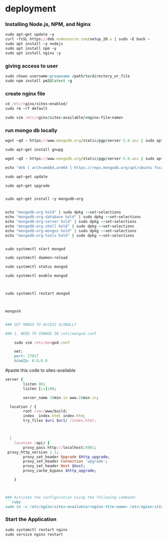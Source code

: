 # deployment



### Installing Node.js, NPM, and Nginx
```ruby
sudo apt-get update -y
curl -fsSL https://deb.nodesource.com/setup_20.x | sudo -E bash -
sudo apt install -y nodejs
sudo apt install npm -y
sudo apt install nginx -y

```
### giving access to user 
```ruby
sudo chown username:groupname /path/to/directory_or_file
sudo npm install pm2@latest -g

```
### create nginx file 
```ruby
cd /etc/nginx/sites-enabled/
sudo rm -rf default

sudo vim /etc/nginx/sites-available/<nginx-file-name>

```



### run mongo db locally 
```ruby
wget -qO - https://www.mongodb.org/static/pgp/server-5.0.asc | sudo apt-key add -

sudo apt-get install gnupg

wget -qO - https://www.mongodb.org/static/pgp/server-5.0.asc | sudo apt-key add -

echo "deb [ arch=amd64,arm64 ] https://repo.mongodb.org/apt/ubuntu focal/mongodb-org/5.0 multiverse" | sudo tee /etc/apt/sources.list.d/mongodb-org-5.0.list

sudo apt-get update

sudo apt-get upgrade


sudo apt-get install -y mongodb-org


echo "mongodb-org hold" | sudo dpkg --set-selections
echo "mongodb-org-database hold" | sudo dpkg --set-selections
echo "mongodb-org-server hold" | sudo dpkg --set-selections
echo "mongodb-org-shell hold" | sudo dpkg --set-selections
echo "mongodb-org-mongos hold" | sudo dpkg --set-selections
echo "mongodb-org-tools hold" | sudo dpkg --set-selections


sudo systemctl start mongod

sudo systemctl daemon-reload

sudo systemctl status mongod

sudo systemctl enable mongod



sudo systemctl restart mongod



mongosh


### SET MONGO TO ACCESS GLOBALLY

### 1. NEED TO CHANGE IN /etc/mongod.conf

    sudo vim /etc/mongod.conf

    net:
    port: 27017
    bindIp: 0.0.0.0
```

#paste this code to sites-available<site-name>
```ruby
server {
        listen 80;
        listen [::]:80;

        server_name 10min.in www.10min.in;

  location / {
        root /var/www/build;
        index  index.html index.htm;
        try_files $uri $uri/ /index.html;



  }
    location /api/ {
        proxy_pass http://localhost:5001;
 proxy_http_version 1.1;
        proxy_set_header Upgrade $http_upgrade;
        proxy_set_header Connection 'upgrade';
        proxy_set_header Host $host;
        proxy_cache_bypass $http_upgrade;

    }



### Activate the configuration using the following command:
```ruby
sudo ln -s /etc/nginx/sites-available/<nginx-file-name> /etc/nginx/sites-enabled/
```
### Start the Application 
```ruby
sudo systemctl restart nginx
sudo service nginx restart
```
